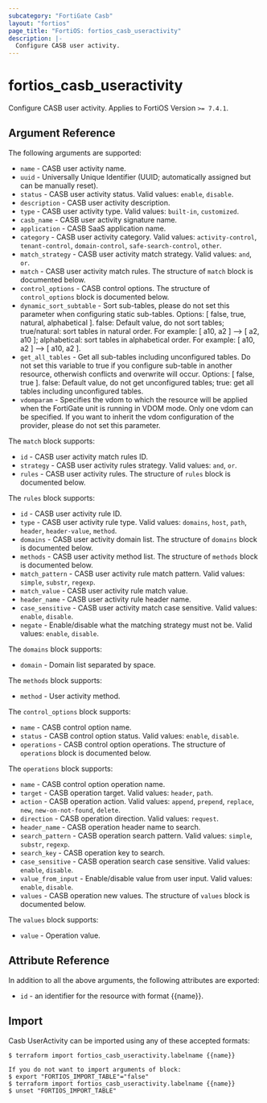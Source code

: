 ```yaml
---
subcategory: "FortiGate Casb"
layout: "fortios"
page_title: "FortiOS: fortios_casb_useractivity"
description: |-
  Configure CASB user activity.
---
```


# fortios_casb_useractivity
Configure CASB user activity. Applies to FortiOS Version `>= 7.4.1`.

## Argument Reference

The following arguments are supported:

* `name` - CASB user activity name.
* `uuid` - Universally Unique Identifier (UUID; automatically assigned but can be manually reset).
* `status` - CASB user activity status. Valid values: `enable`, `disable`.
* `description` - CASB user activity description.
* `type` - CASB user activity type. Valid values: `built-in`, `customized`.
* `casb_name` - CASB user activity signature name.
* `application` - CASB SaaS application name.
* `category` - CASB user activity category. Valid values: `activity-control`, `tenant-control`, `domain-control`, `safe-search-control`, `other`.
* `match_strategy` - CASB user activity match strategy. Valid values: `and`, `or`.
* `match` - CASB user activity match rules. The structure of `match` block is documented below.
* `control_options` - CASB control options. The structure of `control_options` block is documented below.
* `dynamic_sort_subtable` - Sort sub-tables, please do not set this parameter when configuring static sub-tables. Options: [ false, true, natural, alphabetical ]. false: Default value, do not sort tables; true/natural: sort tables in natural order. For example: [ a10, a2 ] --> [ a2, a10 ]; alphabetical: sort tables in alphabetical order. For example: [ a10, a2 ] --> [ a10, a2 ].
* `get_all_tables` - Get all sub-tables including unconfigured tables. Do not set this variable to true if you configure sub-table in another resource, otherwish conflicts and overwrite will occur. Options: [ false, true ]. false: Default value, do not get unconfigured tables; true: get all tables including unconfigured tables. 
* `vdomparam` - Specifies the vdom to which the resource will be applied when the FortiGate unit is running in VDOM mode. Only one vdom can be specified. If you want to inherit the vdom configuration of the provider, please do not set this parameter.

The `match` block supports:

* `id` - CASB user activity match rules ID.
* `strategy` - CASB user activity rules strategy. Valid values: `and`, `or`.
* `rules` - CASB user activity rules. The structure of `rules` block is documented below.

The `rules` block supports:

* `id` - CASB user activity rule ID.
* `type` - CASB user activity rule type. Valid values: `domains`, `host`, `path`, `header`, `header-value`, `method`.
* `domains` - CASB user activity domain list. The structure of `domains` block is documented below.
* `methods` - CASB user activity method list. The structure of `methods` block is documented below.
* `match_pattern` - CASB user activity rule match pattern. Valid values: `simple`, `substr`, `regexp`.
* `match_value` - CASB user activity rule match value.
* `header_name` - CASB user activity rule header name.
* `case_sensitive` - CASB user activity match case sensitive. Valid values: `enable`, `disable`.
* `negate` - Enable/disable what the matching strategy must not be. Valid values: `enable`, `disable`.

The `domains` block supports:

* `domain` - Domain list separated by space.

The `methods` block supports:

* `method` - User activity method.

The `control_options` block supports:

* `name` - CASB control option name.
* `status` - CASB control option status. Valid values: `enable`, `disable`.
* `operations` - CASB control option operations. The structure of `operations` block is documented below.

The `operations` block supports:

* `name` - CASB control option operation name.
* `target` - CASB operation target. Valid values: `header`, `path`.
* `action` - CASB operation action. Valid values: `append`, `prepend`, `replace`, `new`, `new-on-not-found`, `delete`.
* `direction` - CASB operation direction. Valid values: `request`.
* `header_name` - CASB operation header name to search.
* `search_pattern` - CASB operation search pattern. Valid values: `simple`, `substr`, `regexp`.
* `search_key` - CASB operation key to search.
* `case_sensitive` - CASB operation search case sensitive. Valid values: `enable`, `disable`.
* `value_from_input` - Enable/disable value from user input. Valid values: `enable`, `disable`.
* `values` - CASB operation new values. The structure of `values` block is documented below.

The `values` block supports:

* `value` - Operation value.


## Attribute Reference

In addition to all the above arguments, the following attributes are exported:
* `id` - an identifier for the resource with format {{name}}.

## Import

Casb UserActivity can be imported using any of these accepted formats:
```
$ terraform import fortios_casb_useractivity.labelname {{name}}

If you do not want to import arguments of block:
$ export "FORTIOS_IMPORT_TABLE"="false"
$ terraform import fortios_casb_useractivity.labelname {{name}}
$ unset "FORTIOS_IMPORT_TABLE"
```
